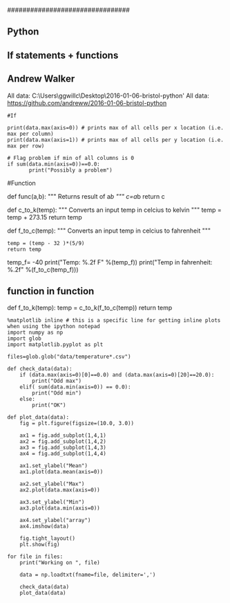 ################################
## Python
## If statements + functions
## Andrew Walker

All data: C:\\Users\\ggwillc\\Desktop\\2016-01-06-bristol-python'
All data: https://github.com/andreww/2016-01-06-bristol-python

~~~~~~~~~~~~~~
#If

print(data.max(axis=0)) # prints max of all cells per x location (i.e. max per column)
print(data.max(axis=1)) # prints max of all cells per y location (i.e. max per row)

# Flag problem if min of all columns is 0
if sum(data.min(axis=0))==0.0: 
       print("Possibly a problem")

~~~~~~~~~~~~~~
#Function

def func(a,b):
	"""
	Returns result of a*b
	"""
	c=a*b
	return c

def c_to_k(temp):
	"""
	Converts an input temp in celcius to kelvin
	"""
	temp = temp + 273.15
	return temp

def f_to_c(temp):
	"""
	Converts an input temp in celcius to fahrenheit
	"""

	temp = (temp - 32 )*(5/9)
	return temp

temp_f= -40
print("Temp: %.2f F" %(temp_f))
print("Temp in fahrenheit: %.2f" %(f_to_c(temp_f)))

## function in function
def f_to_k(temp):
	temp = c_to_k(f_to_c(temp))
	return temp

~~~~~~~~~~~~~~
%matplotlib inline # this is a specific line for getting inline plots when using the ipython notepad
import numpy as np
import glob
import matplotlib.pyplot as plt

files=glob.glob("data/temperature*.csv")

def check_data(data):
	if (data.max(axis=0)[0]==0.0) and (data.max(axis=0)[20]==20.0):
		print("Odd max")
	elif( sum(data.min(axis=0)) == 0.0):
		print("Odd min")
	else:
		print("OK")

def plot_data(data):
	fig = plt.figure(figsize=(10.0, 3.0))
	
	ax1 = fig.add_subplot(1,4,1)	
	ax2 = fig.add_subplot(1,4,2)	
	ax3 = fig.add_subplot(1,4,3)	
	ax4 = fig.add_subplot(1,4,4)	

	ax1.set_ylabel("Mean")
	ax1.plot(data.mean(axis=0))

	ax2.set_ylabel("Max")
	ax2.plot(data.max(axis=0))
	
	ax3.set_ylabel("Min")
	ax3.plot(data.min(axis=0))

	ax4.set_ylabel("array")
	ax4.imshow(data)
	
	fig.tight_layout()
	plt.show(fig)

for file in files:
	print("Working on ", file)

	data = np.loadtxt(fname=file, delimiter=',')

	check_data(data)
	plot_data(data)







